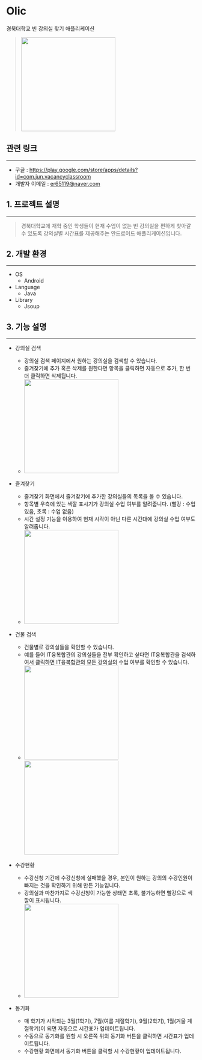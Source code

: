 # Olic
경북대학교 빈 강의실 찾기 애플리케이션
> <img src=./img/olic_icon.png width="250">


## 관련 링크
------------------
- 구글  : https://play.google.com/store/apps/details?id=com.jun.vacancyclassroom
- 개발자 이메일 : er65119@naver.com


## 1. 프로젝트 설명
--------------------
> 경북대학교에 재학 중인 학생들이 현재 수업이 없는 빈 강의실을 편하게 찾아갈 수 있도록 강의실별 시간표를 제공해주는 안드로이드 애플리케이션입니다.

## 2. 개발 환경
--------------------
- OS
  - Android
- Language
  - Java
- Library
  - Jsoup
  
## 3. 기능 설명
--------------------
- 강의실 검색
  - 강의실 검색 페이지에서 원하는 강의실을 검색할 수 있습니다.
  - 즐겨찾기에 추가 혹은 삭제를 원한다면 항목을 클릭하면 자동으로 추가, 한 번 더 클릭하면 삭제됩니다.
  - <img src=./img/screenshot_1.jpg width="250">


- 즐겨찾기
  - 즐겨찾기 화면에서 즐겨찾기에 추가한 강의실들의 목록을 볼 수 있습니다.
  - 항목별 우측에 있는 색깔 표시기가 강의실 수업 여부를 알려줍니다. (빨강 : 수업 있음, 초록 : 수업 없음)
  - 시간 설정 기능을 이용하여 현재 시각이 아닌 다른 시간대에 강의실 수업 여부도 알려줍니다.
  - <img src=./img/screenshot_2.jpg width="250">


- 건물 검색
  - 건물별로 강의실들을 확인할 수 있습니다.
  - 예를 들어 IT융복합관의 강의실들을 전부 확인하고 싶다면 IT융복합관을 검색하여서 클릭하면 IT융복합관의 모든 강의실의 수업 여부를 확인할 수 있습니다.
  - <img src=./img/screenshot_3.jpg width="250"><img src=./img/screenshot_4.jpg width="250">
  
  
- 수강현황
  - 수강신청 기간에 수강신청에 실패했을 경우, 본인이 원하는 강의의 수강인원이 빠지는 것을 확인하기 위해 만든 기능입니다.
  - 강의실과 마찬가지로 수강신청이 가능한 상태면 초록, 불가능하면 빨강으로 색깔이 표시됩니다.
  - <img src=./img/screenshot_5.jpg width="250">
  
- 동기화
  - 매 학기가 시작되는 3월(1학기), 7월(여름 계절학기), 9월(2학기), 1월(겨울 계절학기)이 되면 자동으로 시간표가 업데이트됩니다.
  - 수동으로 동기화를 원할 시 오른쪽 위의 동기화 버튼을 클릭하면 시간표가 업데이트됩니다.
  - 수강현황 화면에서 동기화 버튼을 클릭할 시 수강현황이 업데이트됩니다.

